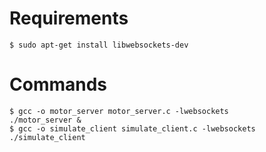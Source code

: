 # Requirements
```
$ sudo apt-get install libwebsockets-dev
```

# Commands
```
$ gcc -o motor_server motor_server.c -lwebsockets
./motor_server &
$ gcc -o simulate_client simulate_client.c -lwebsockets
./simulate_client
```


